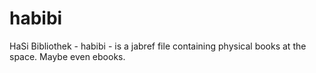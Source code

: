 habibi
======

HaSi Bibliothek - habibi - is a jabref file containing physical books at the space. Maybe even ebooks.
